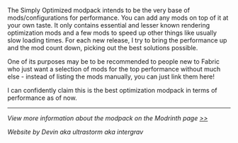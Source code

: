 The Simply Optimized modpack intends to be the very base of mods/configurations for performance. You can add any mods on top of it at your own taste. It only contains essential and lesser known rendering optimization mods and a few mods to speed up other things like usually slow loading times. For each new release, I try to bring the performance up and the mod count down, picking out the best solutions possible.

One of its purposes may be to be recommended to people new to Fabric who just want a selection of mods for the top performance without much else - instead of listing the mods manually, you can just link them here!

I can confidently claim this is the best optimization modpack in terms of performance as of now.

---

*View more information about the modpack on the Modrinth page* [*>>*](https://modrinth.com/modpack/sop)

*Website by Devin aka ultrastorm aka intergrav*
